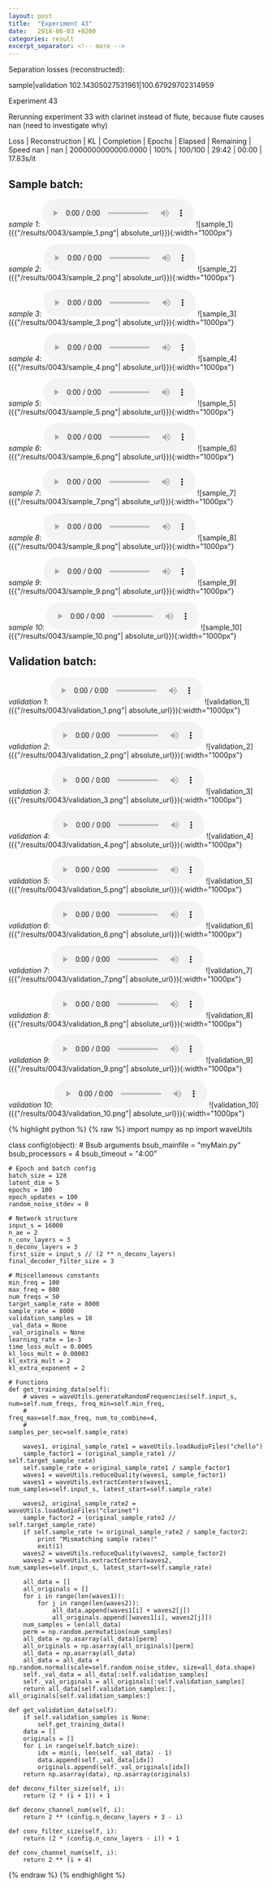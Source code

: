 ```yaml
---
layout: post
title:  "Experiment 43"
date:   2018-06-03 +0200
categories: result
excerpt_separator: <!-- more -->
---
```

Separation losses (reconstructed):

sample|validation
102.14305027531961|100.67929702314959<!-- more -->

Experiment 43

Rerunning experiment 33 with clarinet instead of flute, because flute causes nan (need to investigate why)

Loss | Reconstruction | KL | Completion | Epochs | Elapsed | Remaining | Speed
nan | nan | 2000000000000.0000 | 100% | 100/100 | 29:42 | 00:00 | 17.83s/it

## **Sample batch**:
_sample 1_:
<audio src="/ResultsOverview/results/0043/sample_1.wav" controls preload></audio>
![sample_1]({{"/results/0043/sample_1.png"| absolute_url}}){:width="1000px"}

_sample 2_:
<audio src="/ResultsOverview/results/0043/sample_2.wav" controls preload></audio>
![sample_2]({{"/results/0043/sample_2.png"| absolute_url}}){:width="1000px"}

_sample 3_:
<audio src="/ResultsOverview/results/0043/sample_3.wav" controls preload></audio>
![sample_3]({{"/results/0043/sample_3.png"| absolute_url}}){:width="1000px"}

_sample 4_:
<audio src="/ResultsOverview/results/0043/sample_4.wav" controls preload></audio>
![sample_4]({{"/results/0043/sample_4.png"| absolute_url}}){:width="1000px"}

_sample 5_:
<audio src="/ResultsOverview/results/0043/sample_5.wav" controls preload></audio>
![sample_5]({{"/results/0043/sample_5.png"| absolute_url}}){:width="1000px"}

_sample 6_:
<audio src="/ResultsOverview/results/0043/sample_6.wav" controls preload></audio>
![sample_6]({{"/results/0043/sample_6.png"| absolute_url}}){:width="1000px"}

_sample 7_:
<audio src="/ResultsOverview/results/0043/sample_7.wav" controls preload></audio>
![sample_7]({{"/results/0043/sample_7.png"| absolute_url}}){:width="1000px"}

_sample 8_:
<audio src="/ResultsOverview/results/0043/sample_8.wav" controls preload></audio>
![sample_8]({{"/results/0043/sample_8.png"| absolute_url}}){:width="1000px"}

_sample 9_:
<audio src="/ResultsOverview/results/0043/sample_9.wav" controls preload></audio>
![sample_9]({{"/results/0043/sample_9.png"| absolute_url}}){:width="1000px"}

_sample 10_:
<audio src="/ResultsOverview/results/0043/sample_10.wav" controls preload></audio>
![sample_10]({{"/results/0043/sample_10.png"| absolute_url}}){:width="1000px"}

## **Validation batch**:
_validation 1_:
<audio src="/ResultsOverview/results/0043/validation_1.wav" controls preload></audio>
![validation_1]({{"/results/0043/validation_1.png"| absolute_url}}){:width="1000px"}

_validation 2_:
<audio src="/ResultsOverview/results/0043/validation_2.wav" controls preload></audio>
![validation_2]({{"/results/0043/validation_2.png"| absolute_url}}){:width="1000px"}

_validation 3_:
<audio src="/ResultsOverview/results/0043/validation_3.wav" controls preload></audio>
![validation_3]({{"/results/0043/validation_3.png"| absolute_url}}){:width="1000px"}

_validation 4_:
<audio src="/ResultsOverview/results/0043/validation_4.wav" controls preload></audio>
![validation_4]({{"/results/0043/validation_4.png"| absolute_url}}){:width="1000px"}

_validation 5_:
<audio src="/ResultsOverview/results/0043/validation_5.wav" controls preload></audio>
![validation_5]({{"/results/0043/validation_5.png"| absolute_url}}){:width="1000px"}

_validation 6_:
<audio src="/ResultsOverview/results/0043/validation_6.wav" controls preload></audio>
![validation_6]({{"/results/0043/validation_6.png"| absolute_url}}){:width="1000px"}

_validation 7_:
<audio src="/ResultsOverview/results/0043/validation_7.wav" controls preload></audio>
![validation_7]({{"/results/0043/validation_7.png"| absolute_url}}){:width="1000px"}

_validation 8_:
<audio src="/ResultsOverview/results/0043/validation_8.wav" controls preload></audio>
![validation_8]({{"/results/0043/validation_8.png"| absolute_url}}){:width="1000px"}

_validation 9_:
<audio src="/ResultsOverview/results/0043/validation_9.wav" controls preload></audio>
![validation_9]({{"/results/0043/validation_9.png"| absolute_url}}){:width="1000px"}

_validation 10_:
<audio src="/ResultsOverview/results/0043/validation_10.wav" controls preload></audio>
![validation_10]({{"/results/0043/validation_10.png"| absolute_url}}){:width="1000px"}


{% highlight python %}
{% raw %}
import numpy as np
import waveUtils


class config(object):
	# Bsub arguments
	bsub_mainfile = "myMain.py"
	bsub_processors = 4
	bsub_timeout = "4:00"

	# Epoch and batch config
	batch_size = 128
	latent_dim = 5
	epochs = 100
	epoch_updates = 100
	random_noise_stdev = 0

	# Network structure
	input_s = 16000
	n_ae = 2
	n_conv_layers = 3
	n_deconv_layers = 3
	first_size = input_s // (2 ** n_deconv_layers)
	final_decoder_filter_size = 3

	# Miscellaneous constants
	min_freq = 100
	max_freq = 800
	num_freqs = 50
	target_sample_rate = 8000
	sample_rate = 8000
	validation_samples = 10
	_val_data = None
	_val_originals = None
	learning_rate = 1e-3
	time_loss_mult = 0.0005
	kl_loss_mult = 0.00003
	kl_extra_mult = 2
	kl_extra_exponent = 2

	# Functions
	def get_training_data(self):
		# waves = waveUtils.generateRandomFrequencies(self.input_s, num=self.num_freqs, freq_min=self.min_freq,
		#                                            freq_max=self.max_freq, num_to_combine=4,
		#                                            samples_per_sec=self.sample_rate)

		waves1, original_sample_rate1 = waveUtils.loadAudioFiles("chello")
		sample_factor1 = (original_sample_rate1 // self.target_sample_rate)
		self.sample_rate = original_sample_rate1 / sample_factor1
		waves1 = waveUtils.reduceQuality(waves1, sample_factor1)
		waves1 = waveUtils.extractCenters(waves1, num_samples=self.input_s, latest_start=self.sample_rate)

		waves2, original_sample_rate2 = waveUtils.loadAudioFiles("clarinet")
		sample_factor2 = (original_sample_rate2 // self.target_sample_rate)
		if self.sample_rate != original_sample_rate2 / sample_factor2:
			print "Mismatching sample rates!"
			exit(1)
		waves2 = waveUtils.reduceQuality(waves2, sample_factor2)
		waves2 = waveUtils.extractCenters(waves2, num_samples=self.input_s, latest_start=self.sample_rate)

		all_data = []
		all_originals = []
		for i in range(len(waves1)):
			for j in range(len(waves2)):
				all_data.append(waves1[i] + waves2[j])
				all_originals.append([waves1[i], waves2[j]])
		num_samples = len(all_data)
		perm = np.random.permutation(num_samples)
		all_data = np.asarray(all_data)[perm]
		all_originals = np.asarray(all_originals)[perm]
		all_data = np.asarray(all_data)
		all_data = all_data + np.random.normal(scale=self.random_noise_stdev, size=all_data.shape)
		self._val_data = all_data[:self.validation_samples]
		self._val_originals = all_originals[:self.validation_samples]
		return all_data[self.validation_samples:], all_originals[self.validation_samples:]

	def get_validation_data(self):
		if self.validation_samples is None:
			self.get_training_data()
		data = []
		originals = []
		for i in range(self.batch_size):
			idx = min(i, len(self._val_data) - 1)
			data.append(self._val_data[idx])
			originals.append(self._val_originals[idx])
		return np.asarray(data), np.asarray(originals)

	def deconv_filter_size(self, i):
		return (2 * (i + 1)) + 1

	def deconv_channel_num(self, i):
		return 2 ** (config.n_deconv_layers + 3 - i)

	def conv_filter_size(self, i):
		return (2 * (config.n_conv_layers - i)) + 1

	def conv_channel_num(self, i):
		return 2 ** (i + 4)

{% endraw %}
{% endhighlight %}
